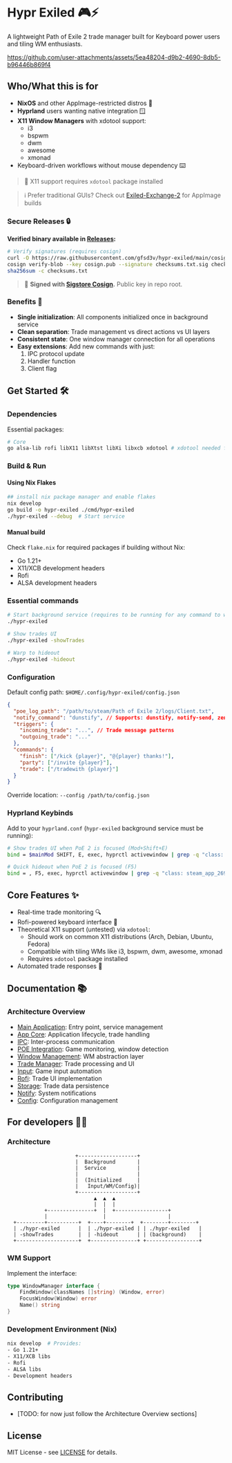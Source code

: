 # Hypr Exiled 🎮⚡

A lightweight Path of Exile 2 trade manager built for Keyboard power users and tiling WM enthusiasts.

https://github.com/user-attachments/assets/5ea48204-d9b2-4690-8db5-b96446b869f4

## Who/What this is for

- **NixOS** and other AppImage-restricted distros 🐧
- **Hyprland** users wanting native integration 🪟
- **X11 Window Managers** with xdotool support:
  - i3
  - bspwm
  - dwm
  - awesome
  - xmonad
- Keyboard-driven workflows without mouse dependency ⌨️

> 📝 X11 support requires `xdotool` package installed

> ℹ️ Prefer traditional GUIs? Check out [Exiled-Exchange-2](https://github.com/Kvan7/Exiled-Exchange-2) for AppImage builds

### Secure Releases 🔒

**Verified binary available in [Releases](https://github.com/gfsd3v/hypr-exiled/releases):**

```bash
# Verify signatures (requires cosign)
curl -O https://raw.githubusercontent.com/gfsd3v/hypr-exiled/main/cosign.pub
cosign verify-blob --key cosign.pub --signature checksums.txt.sig checksums.txt
sha256sum -c checksums.txt
```

> 🔐 **Signed with [Sigstore Cosign](https://docs.sigstore.dev).** Public key in repo root.

### Benefits 🚀

- **Single initialization**: All components initialized once in background service
- **Clean separation**: Trade management vs direct actions vs UI layers
- **Consistent state**: One window manager connection for all operations
- **Easy extensions**: Add new commands with just:
  1. IPC protocol update
  2. Handler function
  3. Client flag

## Get Started 🛠️

### Dependencies

Essential packages:

```bash
# Core
go alsa-lib rofi libX11 libXtst libXi libxcb xdotool # xdotool needed for X11 WMs
```

### Build & Run

#### Using Nix Flakes

```bash
## install nix package manager and enable flakes
nix develop
go build -o hypr-exiled ./cmd/hypr-exiled
./hypr-exiled --debug  # Start service
```

#### Manual build

Check `flake.nix` for required packages if building without Nix:

- Go 1.21+
- X11/XCB development headers
- Rofi
- ALSA development headers

### Essential commands

```bash
# Start background service (requires to be running for any command to work)
./hypr-exiled

# Show trades UI
./hypr-exiled -showTrades

# Warp to hideout
./hypr-exiled -hideout
```

### Configuration

Default config path: `$HOME/.config/hypr-exiled/config.json`

```json
{
  "poe_log_path": "/path/to/steam/Path of Exile 2/logs/Client.txt",
  "notify_command": "dunstify", // Supports: dunstify, notify-send, zenity
  "triggers": {
    "incoming_trade": "...", // Trade message patterns
    "outgoing_trade": "..."
  },
  "commands": {
    "finish": ["/kick {player}", "@{player} thanks!"],
    "party": ["/invite {player}"],
    "trade": ["/tradewith {player}"]
  }
}
```

Override location: `--config /path/to/config.json`

### Hyprland Keybinds

Add to your `hyprland.conf` (`hypr-exiled` background service must be running):

```bash
# Show trades UI when PoE 2 is focused (Mod+Shift+E)
bind = $mainMod SHIFT, E, exec, hyprctl activewindow | grep -q "class: steam_app_2694490" && /path/to/binary/hypr-exiled -showTrades

# Quick hideout when PoE 2 is focused (F5)
bind = , F5, exec, hyprctl activewindow | grep -q "class: steam_app_2694490" && /path/to/binary/hypr-exiled -hideout
```

## Core Features ✨

- Real-time trade monitoring 🔍
- Rofi-powered keyboard interface 🎨
- Theoretical X11 support (untested) via `xdotool`:
  - Should work on common X11 distributions (Arch, Debian, Ubuntu, Fedora)
  - Compatible with tiling WMs like i3, bspwm, dwm, awesome, xmonad
  - Requires `xdotool` package installed
- Automated trade responses 🤖

## Documentation 📚

### Architecture Overview

- [Main Application](cmd/hypr-exiled/DOC.MD): Entry point, service management
- [App Core](internal/app/DOC.MD): Application lifecycle, trade handling
- [IPC](internal/ipc/DOC.MD): Inter-process communication
- [POE Integration](internal/poe/DOC.MD): Game monitoring, window detection
- [Window Management](internal/wm/DOC.MD): WM abstraction layer
- [Trade Manager](internal/trade_manager/DOC.MD): Trade processing and UI
- [Input](internal/input/DOC.MD): Game input automation
- [Rofi](internal/rofi/DOC.MD): Trade UI implementation
- [Storage](internal/storage/DOC.MD): Trade data persistence
- [Notify](pkg/notify/DOC.MD): System notifications
- [Config](pkg/config/DOC.MD): Configuration management

## For developers 👩‍💻

### Architecture

```
                      +-------------------+
                      |  Background       |
                      |  Service          |
                      |                   |
                      |  (Initialized     |
                      |   Input/WM/Config)|
                      +-------------------+
                            ▲  ▲  ▲
                            |  |  |
            +---------------+  |  +-----------------+
            |                  |                    |
  +---------+----------+  +----+--------+  +--------+--------+
  | ./hypr-exiled      |  | ./hypr-exiled | | ./hypr-exiled   |
  | -showTrades        |  | -hideout      | | (background)    |
  +--------------------+  +---------------+ +-----------------+
```

### WM Support

Implement the interface:

```go
type WindowManager interface {
    FindWindow(classNames []string) (Window, error)
    FocusWindow(Window) error
    Name() string
}
```

### Development Environment (Nix)

```bash
nix develop  # Provides:
- Go 1.21+
- X11/XCB libs
- Rofi
- ALSA libs
- Development headers
```

## Contributing

- [TODO: for now just follow the Architecture Overview sections]

## License

MIT License - see [LICENSE](LICENSE) for details.
